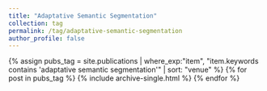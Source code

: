 ```yaml
---
title: "Adaptative Semantic Segmentation"
collection: tag
permalink: /tag/adaptative-semantic-segmentation
author_profile: false
---
```

{% assign pubs_tag = site.publications | where_exp:"item", "item.keywords contains 'adaptative semantic segmentation'" | sort: "venue" %}
{% for post in pubs_tag %}
  {% include archive-single.html %}
{% endfor %}